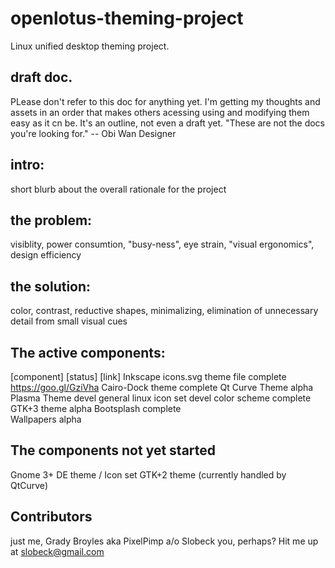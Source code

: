 # openlotus-theming-project
Linux unified desktop theming project.

## draft doc. 
PLease don't refer to this doc for anything yet. I'm getting my thoughts and assets in an order that makes others acessing using and modifying them easy as it cn be. It's an outline, not even a draft yet. "These are not the docs you're looking for." -- Obi Wan Designer 

## intro: 
short blurb about the overall rationale for the project

## the problem: 
visiblity, power consumtion, "busy-ness", eye strain, "visual ergonomics", design efficiency

## the solution: 
color, contrast, reductive shapes, minimalizing, elimination of unnecessary detail from small visual cues

## The active components: 
[component]			[status]		[link]
Inkscape icons.svg theme file	complete		https://goo.gl/GziVha
Cairo-Dock theme		complete
Qt Curve Theme			alpha
Plasma Theme 			devel
general linux icon set		devel
color scheme			complete
GTK+3 theme			alpha
Bootsplash			complete		
Wallpapers			alpha

## The components not yet started
Gnome 3+ DE theme / Icon set
GTK+2 theme (currently handled by QtCurve) 

## Contributors
just me, Grady Broyles aka PixelPimp a/o Slobeck
you, perhaps? Hit me up at slobeck@gmail.com



